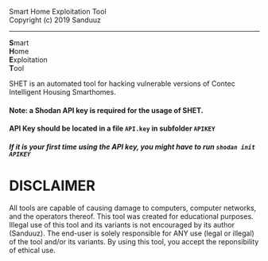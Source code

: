 Smart Home Exploitation Tool\
Copyright (c) 2019 Sanduuz
___________________
**S**mart\
**H**ome\
**E**xploitation\
**T**ool

SHET is an automated tool for hacking vulnerable versions of Contec Intelligent Housing Smarthomes.

#### Note: a Shodan API key is required for the usage of SHET.
#### API Key should be located in a file `API.key` in subfolder `APIKEY`
##### If it is your first time using the API key, you might have to run `shodan init APIKEY`


# DISCLAIMER

All tools are capable of causing damage to computers,
computer networks, and the operators thereof. This tool was
created for educational purposes. Illegal use of this tool
and its variants is not encouraged by its author (Sanduuz).
The end-user is solely responsible for ANY use (legal or illegal)
of the tool and/or its variants. By using this tool, you accept the
reponsibility of ethical use.
